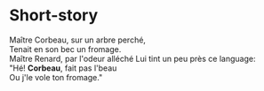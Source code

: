 # Short-story

Maître Corbeau, sur un arbre perché,  
Tenait en son bec un fromage.  
Maître Renard, par l'odeur alléché
Lui tint un peu près ce language:  
"Hé! **Corbeau**, fait pas l'beau  
Ou j'le vole ton fromage."
